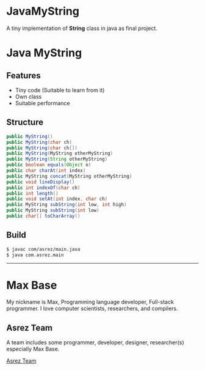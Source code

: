 # JavaMyString

A tiny implementation of **String** class in java as final project.

# Java MyString

## Features

- Tiny code (Suitable to learn from it)
- Own class
- Suitable performance

## Structure

```java
public MyString()
public MyString(char ch)
public MyString(char ch[])
public MyString(MyString otherMyString)
public MyString(String otherMyString)
public boolean equals(Object o)
public char charAt(int index)
public MyString concat(MyString otherMyString)
public void lineDisplay()
public int indexOf(char ch)
public int length()
public void setAt(int index, char ch)
public MyString subString(int low, int high)
public MyString subString(int low)
public char[] toCharArray()
```

## Build

```bash
$ javac com/asrez/main.java
$ java com.asrez.main
```

---------

# Max Base

My nickname is Max, Programming language developer, Full-stack programmer. I love computer scientists, researchers, and compilers.

## Asrez Team

A team includes some programmer, developer, designer, researcher(s) especially Max Base.

[Asrez Team](https://www.asrez.com/)
